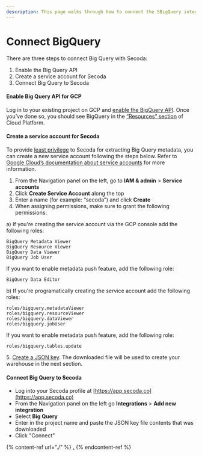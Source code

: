 ```yaml
---
description: This page walks through how to connect the SBigQuery integration
---
```


# Connect BigQuery

There are three steps to connect Big Query with Secoda:

1. Enable the Big Query API
2. Create a service account for Secoda
3. Connect Big Query to Secoda

#### Enable Big Query API for GCP <a href="#h_3ec8fd603e" id="h_3ec8fd603e"></a>

Log in to your existing project on GCP and [enable the BigQuery API](https://cloud.google.com/bigquery/docs/quickstarts/quickstart-web-ui). Once you’ve done so, you should see BigQuery in the [“Resources” section](https://cl.ly/0W2i2I2B2R0M) of Cloud Platform.

#### Create a service account for Secoda <a href="#h_f7ed2acb85" id="h_f7ed2acb85"></a>

To provide [least privilege](https://en.wikipedia.org/wiki/Principle\_of\_least\_privilege) to Secoda for extracting Big Query metadata, you can create a new service account following the steps below. Refer to [Google Cloud’s documentation about service accounts](https://cloud.google.com/iam/docs/creating-managing-service-accounts) for more information.

1. From the Navigation panel on the left, go to **IAM & admin** > **Service accounts**
2. Click **Create Service Account** along the top
3. Enter a name (for example: “secoda”) and click **Create**
4. When assigning permissions, make sure to grant the following permissions:

a) If you're creating the service account via the GCP console add the following roles:

```
BigQuery Metadata Viewer
BigQuery Resource Viewer
BigQuery Data Viewer
BigQuery Job User
```

If you want to enable metadata push feature, add the following role:

```
BigQuery Data Editor
```

b) If you're programatically creating the service account add the following roles:

```
roles/bigquery.metadataViewer
roles/bigquery.resourceViewer
roles/bigquery.dataViewer        
roles/bigquery.jobUser
```

If you want to enable metadata push feature, add the following role:

```
roles/bigquery.tables.update
```

5\. [Create a JSON key](https://cloud.google.com/iam/docs/creating-managing-service-account-keys). The downloaded file will be used to create your warehouse in the next section.

#### Connect Big Query to Secoda <a href="#h_724f251572" id="h_724f251572"></a>

* Log into your Secoda profile at [https://app.secoda.co](https://app.secoda.co)
* From the Navigation panel on the left go **Integrations** > **Add new integration**
* Select **Big Query**
* Enter in the project name and paste the JSON key file contents that was downloaded
* Click "Connect"

{% content-ref url="./" %}
[.](./)
{% endcontent-ref %}
